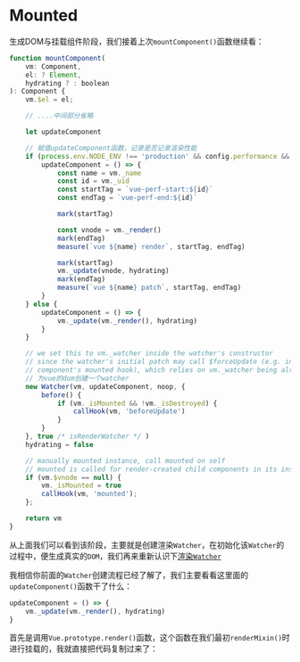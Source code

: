 # Mounted

生成DOM与挂载组件阶段，我们接着上次`mountComponent()`函数继续看：

```js
function mountComponent(
    vm: Component,
    el: ? Element,
    hydrating ? : boolean
): Component {
    vm.$el = el;

    // ....中间部分省略

    let updateComponent

    // 赋值updateComponent函数，记录是否记录渲染性能
    if (process.env.NODE_ENV !== 'production' && config.performance && mark) {
        updateComponent = () => {
            const name = vm._name
            const id = vm._uid
            const startTag = `vue-perf-start:${id}`
            const endTag = `vue-perf-end:${id}`

            mark(startTag)

            const vnode = vm._render()
            mark(endTag)
            measure(`vue ${name} render`, startTag, endTag)

            mark(startTag)
            vm._update(vnode, hydrating)
            mark(endTag)
            measure(`vue ${name} patch`, startTag, endTag)
        }
    } else {
        updateComponent = () => {
            vm._update(vm._render(), hydrating)
        }
    }

    // we set this to vm._watcher inside the watcher's constructor
    // since the watcher's initial patch may call $forceUpdate (e.g. inside child
    // component's mounted hook), which relies on vm._watcher being already defined
    // 为vue的dom创建一个watcher
    new Watcher(vm, updateComponent, noop, {
        before() {
            if (vm._isMounted && !vm._isDestroyed) {
                callHook(vm, 'beforeUpdate')
            }
        }
    }, true /* isRenderWatcher */ )
    hydrating = false

    // manually mounted instance, call mounted on self
    // mounted is called for render-created child components in its inserted hook
    if (vm.$vnode == null) {
        vm._isMounted = true
        callHook(vm, 'mounted');
    };

    return vm
}
```

从上面我们可以看到该阶段，主要就是创建渲染`Watcher`，在初始化该`Watcher`的过程中，便生成真实的`DOM`，我们再来重新认识下[渲染`Watcher`](../../Vue中的响应式属性/Watcher监听者对象/README.md#%e6%b8%b2%e6%9f%93watcher)

我相信你前面的`Watcher`创建流程已经了解了，我们主要看看这里面的`updateComponent()`函数干了什么：

```js
updateComponent = () => {
    vm._update(vm._render(), hydrating)
}
```

首先是调用`Vue.prototype.render()`函数，这个函数在我们最初`renderMixin()`时进行挂载的，我就直接把代码复制过来了：

```js

```